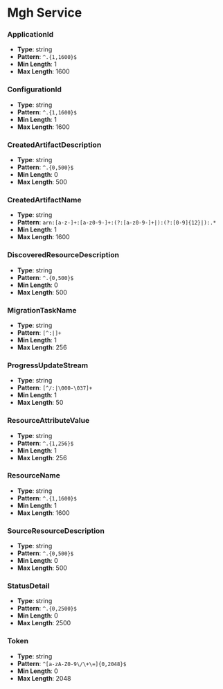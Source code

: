 # Mgh Service

### ApplicationId
- **Type**: string
- **Pattern**: `^.{1,1600}$`
- **Min Length**: 1
- **Max Length**: 1600

### ConfigurationId
- **Type**: string
- **Pattern**: `^.{1,1600}$`
- **Min Length**: 1
- **Max Length**: 1600

### CreatedArtifactDescription
- **Type**: string
- **Pattern**: `^.{0,500}$`
- **Min Length**: 0
- **Max Length**: 500

### CreatedArtifactName
- **Type**: string
- **Pattern**: `arn:[a-z-]+:[a-z0-9-]+:(?:[a-z0-9-]+|):(?:[0-9]{12}|):.*`
- **Min Length**: 1
- **Max Length**: 1600

### DiscoveredResourceDescription
- **Type**: string
- **Pattern**: `^.{0,500}$`
- **Min Length**: 0
- **Max Length**: 500

### MigrationTaskName
- **Type**: string
- **Pattern**: `[^:|]+`
- **Min Length**: 1
- **Max Length**: 256

### ProgressUpdateStream
- **Type**: string
- **Pattern**: `[^/:|\000-\037]+`
- **Min Length**: 1
- **Max Length**: 50

### ResourceAttributeValue
- **Type**: string
- **Pattern**: `^.{1,256}$`
- **Min Length**: 1
- **Max Length**: 256

### ResourceName
- **Type**: string
- **Pattern**: `^.{1,1600}$`
- **Min Length**: 1
- **Max Length**: 1600

### SourceResourceDescription
- **Type**: string
- **Pattern**: `^.{0,500}$`
- **Min Length**: 0
- **Max Length**: 500

### StatusDetail
- **Type**: string
- **Pattern**: `^.{0,2500}$`
- **Min Length**: 0
- **Max Length**: 2500

### Token
- **Type**: string
- **Pattern**: `^[a-zA-Z0-9\/\+\=]{0,2048}$`
- **Min Length**: 0
- **Max Length**: 2048

